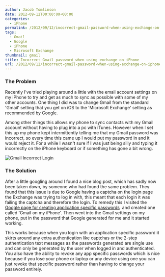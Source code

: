 ```yaml
---
author: Jacob Tomlinson
date: 2012-09-12T00:00:00+00:00
categories:
  - iPhone
permalink: /2012/09/12/incorrect-gmail-password-when-using-exchange-on-iphone/
tags:
  - Gmail
  - Google
  - iPhone
  - Microsoft Exchange
thumbnail: gmail
title: Incorrect Gmail password when using exchange on iPhone
url: /2012/09/12/incorrect-gmail-password-when-using-exchange-on-iphone/
---
```



### The Problem
Recently I've tried playing around a little with the email account settings on my
iPhone to try and get as much to sync as possible with some of my other accounts.
One thing I did was to change Gmail from the standard 'Gmail' setting that you get
on iOS to the 'Microsoft Exchange' setting as recommended by Google.

Among other things this allows my phone to sync contacts with my Gmail account
without having to plug into a pc with iTunes. However when I set this up my phone
kept intermittently telling me that my Gmail password was incorrect, so every time
this came up I would put my password in and it would reject it. For a while I wasn't
sure if I was just being silly and typing it incorrectly on the iPhone keyboard or
if something has gone a bit wrong.

![Gmail Incorrect Login](http://i.imgur.com/1JAJSVX.png)

### The Solution
After a little googling around I found a nice blog post, which has sadly now been
taken down, by someone who had found the same problem. They found that this issue is
due to Google having a captcha on the login page the Exchange was trying to log in with,
this meant that each login it was failing the captcha and therefore the login. To remedy
this I visited the [Google page for creating application specific passwords][1] 
and created one called 'Gmail on my iPhone'. Then went into the Gmail settings on my
phone, put in the password that Google generated for me and it started working.

This works because when you login with an application specific password it skirts
around any extra authentication like captchas or the 2-step authentication text
messages as the passwords generated are single use and can only be generated by
the user when logged in and authenticated. You also have the ability to revoke any
app specific passwords which is nice because if you lose your phone or laptop or any
device using one you can just revoke that specific password rather than having to change your password entirely.

[1]: http://support.google.com/accounts/bin/answer.py?hl=en&answer=185833&topic=1099586&ctx=topic
